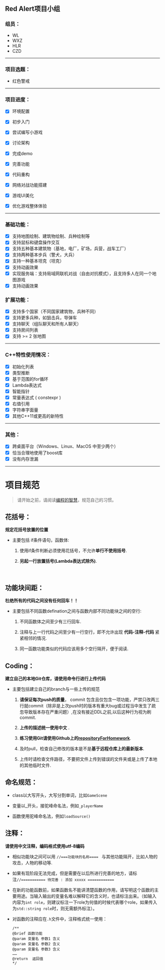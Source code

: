 ## Red Alert项目小组


### 组员：

- WL
- WXZ
- HLR
- CZD

-----------

### 项目选题：

- 红色警戒

---

### 项目进度：

- [x] 环境配置
- [x] 初步入门
- [x] 尝试编写小游戏
- [x] 讨论架构
- [x] 完成demo
- [x] 完善功能
- [x] 代码重构
- [x] 网络对战功能搭建
- [x] 游戏UI美化
- [x] 优化游戏整体体验


---
### 基础功能：
- [x] 支持地图绘制、建筑物绘制、兵种绘制等
- [x] 支持鼠标和键盘操作交互
- [x] 支持五种基本建筑物（基地，电厂，矿场，兵营，战车工厂）
- [x] 支持两种基本步兵（警犬，大兵）
- [x] 支持一种基本坦克（坦克）
- [x] 支持动画效果
- [x] 实现服务端：支持局域网联机对战（自由对抗模式），且支持多人在同一个地图游戏
- [x] 支持动画效果

### 扩展功能：
- [x] 支持多个国家（不同国家建筑物，兵种不同）
- [x] 支持更多兵种，如狙击兵，导弹车
- [x] 支持聊天（组队聊天和所有人聊天）
- [x] 支持房间列表
- [x] 支持 >= 2 张地图

---
### C++特性使用情况：
- [x] 初始化列表
- [x] 类型推断
- [x] 基于范围的for循环
- [x] Lambda表达式
- [x] 智能指针
- [x] 常量表达式 ( constexpr )
- [x] 右值引用
- [x] 字符串字面量
- [x] 其他C++11或更高的新特性

---

### 其他：
- [x] 跨桌面平台（Windows、Linux、MacOS 中至少两个）
- [x] 恰当合理地使用了boost库
- [x] 没有内存泄漏

---
# 项目规范
>  请开始之前，请阅读[编程的智慧](http://www.yinwang.org/blog-cn/2015/11/21/programming-philosophy)，规范自己的习惯。

## 花括号：

**规定花括号放置的位置**

- 主要包括 if条件语句，函数体:  
  1. 使用if条件判断必须使用花括号，不允许**单行不使用括号**.

  2. **另起一行放置括号(Lambda表达式除外)**.

     ​

## 功能块间距：

**杜绝所有的代码之间没有任何回车！！**

- 主要包括不同函数defination之间与函数内部不同功能块之间的空行:  
  1. 不同函数体之间至少有三行回车.

  2. 注释与上一行代码之间至少有一行空行，即不允许出现 **代码-注释-代码** 紧紧相邻的情况.

  3. 同一函数功能类似的代码应该用多个空行隔开，便于阅读.  ​

## Coding：
**建立自己的本地Git仓库，请使用命令行进行上传代码**  

- 主要包括建立自己的branch与一些上传的规范

  1.  **请保证每次push的质量**， commit 包含且仅包含一项功能，严禁只改两三行就commit（除非是上次push时的版本有重大bug或过程当中发生了疏忽导致版本存在严重问题）,在没有接近DDL之前,以后这种行为视为刷commit.

  2. **上传的描述统一使用中文** .

  3. **练习使用Git请使用Github上的[repositoryForHomework](https://github.com/2018-final-project-team/repositoryForHomework)**.

  4. 及时pull，检查自己修改的版本是不是**基于远程仓库上的最新版本**.

  5. 上传时请检查文件路径，不要把文件上传到错误的文件夹或是上传了本地的其他临时文件.

    
## 命名规范：

- class以大写开头，大写分割单词，比如`GameScene`

- 变量以_开头，接驼峰命名法，例如`_playerName`

- 函数使用驼峰命名法，例如`loadSource()`​

## 注释：
**请使用中文注释，编码格式使用utf-8编码**  

- 相似功能块之间可以用 `//===功能块的名称==== ` 与其他功能隔开，比如人物的攻击，人物的移动等.
- 如果有现阶段无法完成，但是需要在以后所进行完善的地方，请标注`//=========== 待完善 : 添加 xxxxx ============`
- 在新的功能函数前，如果函数名不能讲清楚函数的作用，请写明这个函数的主要用途。当输入输出的变量名难以解释它的含义时，也请标注出来。（如输入内容为`int role`，则建议标注一下role为何值的时候代表哪个role，如果传入为`std::string role`时，则无需额外标注）。
- 对函数的注释应在`.h`文件中，注释格式统一使用：

	`/**` <br>
	`@brief 函数功能` <br>
    `@param 变量名 参数1 含义` <br>
    `@param 变量名 参数2 含义` <br>
    `@param 变量名 参数3 含义` <br>
    `……` <br>
    `@return  返回值` <br>
    `*/`

	



